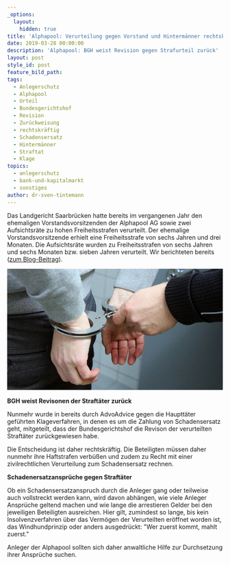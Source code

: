 ```yaml
---
_options:
  layout:
    hidden: true
title: 'Alphapool: Verurteilung gegen Vorstand und Hintermänner rechtskräftig'
date: 2019-03-28 00:00:00
description: 'Alphapool: BGH weist Revision gegen Strafurteil zurück'
layout: post
style_id: post
feature_bild_path:
tags:
  - Anlegerschutz
  - Alphapool
  - Urteil
  - Bundesgerichtshof
  - Revision
  - Zurückweisung
  - rechtskräftig
  - Schadensersatz
  - Hintermänner
  - Straftat
  - Klage
topics:
  - anlegerschutz
  - bank-und-kapitalmarkt
  - sonstiges
author: dr-sven-tintemann
---
```


Das Landgericht Saarbr&uuml;cken hatte bereits im vergangenen Jahr den ehemaligen Vorstandsvorsitzenden der Alphapool AG sowie zwei Aufsichtsr&auml;te zu hohen Freiheitsstrafen verurteilt. Der ehemalige Vorstandsvorsitzende erhielt eine Freiheitsstrafe von sechs Jahren und drei Monaten. Die Aufsichtsr&auml;te wurden zu Freiheitsstrafen von sechs Jahren und sechs Monaten bzw. sieben Jahren verurteilt. Wir berichteten bereits ([zum Blog-Beitrag](/blog/alphapool-ag-lg-saarbr%C3%BCcken-verurteilt-drei-hauptt%C3%A4ter/)).

![](/uploads/handcuffs-2102488-640-2.jpg)

**BGH weist Revisonen der Straft&auml;ter zur&uuml;ck**

Nunmehr wurde in bereits durch AdvoAdvice gegen die Hauptt&auml;ter gef&uuml;hrten Klageverfahren, in denen es um die Zahlung von Schadensersatz geht, mitgeteilt, dass der Bundesgerichtshof die Revison der verurteilten Straft&auml;ter zur&uuml;ckgewiesen habe.

Die Entscheidung ist daher rechtskr&auml;ftig. Die Beteiligten m&uuml;ssen daher nunmehr ihre Haftstrafen verb&uuml;&szlig;en und zudem zu Recht mit einer zivilrechtlichen Verurteilung zum Schadensersatz rechnen.

**Schadenersatzanspr&uuml;che gegen Straft&auml;ter**

Ob ein Schadensersatzanspruch durch die Anleger gang oder teilweise auch vollstreckt werden kann, wird davon abh&auml;ngen, wie viele Anleger Anspr&uuml;che geltend machen und wie lange die arrestieren Gelder bei den jeweiligen Beteiligten ausreichen. Hier gilt, zumindest so lange, bis kein Insolvenzverfahren &uuml;ber das Verm&ouml;gen der Verurteilten er&ouml;ffnet worden ist, das Windhundprinzip oder anders ausgedr&uuml;ckt: "Wer zuerst kommt, mahlt zuerst."

Anleger der Alphapool sollten sich daher anwaltliche Hilfe zur Durchsetzung ihrer Anspr&uuml;che suchen.